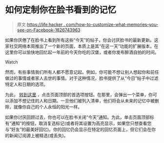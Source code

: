 # 如何定制你在脸书看到的记忆

> 原文:[https://life hacker . com/how-to-customize-what-memories-you-see-on-Facebook-1826743963](https://lifehacker.com/how-to-customize-what-memories-you-see-on-facebook-1826743963)

如果你厌倦了在脸书上看到所有这些“今天”的帖子，你会讨厌脸书的最新更新。这家社交网络本周推出了一个新的页面，本质上是其“在这一天”功能的扩展版本，在这里你可以愉快地回忆起一年前的今天你吃的汉堡，或者你发布醉酒自拍的时间。

Watch

然而，有些事情我们所有人都不愿意记起。例如，你可能不想让别人想起你和前任做过的事情或者家人去世的事情。对于这种情况，脸书提供了从“今日”帖子中过滤特定人和日期的选项。

为此， [转到这里](https://www.facebook.com/memories) ，点击页面顶部的首选项按钮。在那里，会弹出一个菜单，你可以添加不想记住的人和日期。一旦他们被列入清单，他们将会从未来的记忆中被删除，就像你自己的个人永恒的阳光一样。

如果你讨厌回顾过去，你也可以在脸书关闭“今天”通知。为此，单击页面顶部标有“通知”的按钮，取消复选标记(或者将其设置为高亮显示，如果您只想查看您与“好友”的最美好回忆)。你的回忆仍会显示在特定的回忆页面上，但它们会在你的新闻订阅源上被精选(或丢失)。